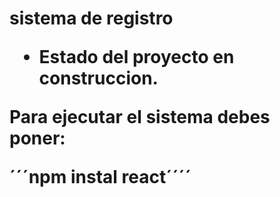 <h1> sistema de registro

  - Estado del proyecto en construccion.

Para ejecutar el sistema debes poner:

´´´npm instal react´´´´
